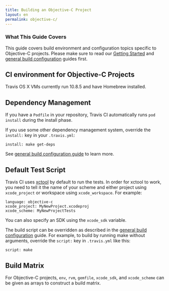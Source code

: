 ```yaml
---
title: Building an Objective-C Project
layout: en
permalink: objective-c/
---
```


### What This Guide Covers

This guide covers build environment and configuration topics specific to Objective-C projects. Please make sure to read our [Getting Started](/user/getting-started/) and [general build configuration](/user/build-configuration/) guides first.

## CI environment for Objective-C Projects

Travis OS X VMs currently run 10.8.5 and have Homebrew installed.

## Dependency Management

If you have a `Podfile` in your repository, Travis CI automatically runs `pod install` during the install phase.

If you use some other dependency management system, override the `install:` key in your `.travis.yml`:

    install: make get-deps

See [general build configuration guide](/user/build-configuration/) to learn more.

## Default Test Script

Travis CI uses [xctool](https://github.com/facebook/xctool) by default to run the tests. In order for xctool to work, you need to tell it the name of your scheme and either project using `xcode_project` or workspace using `xcode_workspace`. For example:

    language: objective-c
    xcode_project: MyNewProject.xcodeproj
    xcode_scheme: MyNewProjectTests

You can also specify an SDK using the `xcode_sdk` variable.

The build script can be overridden as described in the [general build configuration](/user/build-configuration/) guide. For example, to build by running make without arguments, override the `script:` key in `.travis.yml` like this:

    script: make

## Build Matrix

For Objective-C projects, `env`, `rvm`, `gemfile`, `xcode_sdk`, and `xcode_scheme` can be given as arrays
to construct a build matrix.
